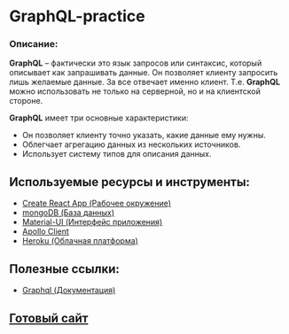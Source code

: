 # GraphQL-practice

### Описание:
**GraphQL** – фактически это язык запросов или синтаксис, который описывает как запрашивать данные. Он позволяет клиенту запросить лишь желаемые данные. За все отвечает именно клиент. Т.е. **GraphQL** можно использовать не только на серверной, но и на клиентской стороне.

**GraphQL** имеет три основные характеристики:
- Он позволяет клиенту точно указать, какие данные ему нужны.
- Облегчает агрегацию данных из нескольких источников.
- Использует систему типов для описания данных.

## Используемые ресурсы и инструменты:
- [Create React App (Рабочее окружение)](https://github.com/facebook/create-react-app)
- [mongoDB (База данных)](https://www.mongodb.com)
- [Material-UI (Интерфейс приложения)](https://material-ui.com)
- [Apollo Client](https://www.apollographql.com/docs/react/)
- [Heroku (Облачная платформа) ](https://www.heroku.com/)

## Полезные ссылки:
- [Graphql (Документация)](https://graphql.org/learn/)

## [Готовый сайт](https://directors-movies.herokuapp.com/)
